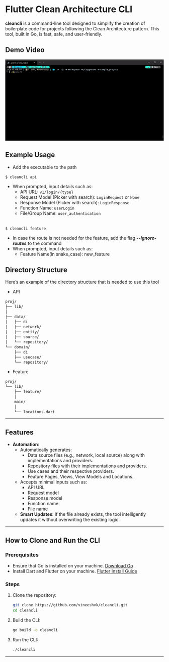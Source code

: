 # Flutter Clean Architecture CLI

**cleancli** is a command-line tool designed to simplify the creation of boilerplate code for projects following the Clean Architecture pattern. This tool, built in Go, is fast, safe, and user-friendly.

## Demo Video

![Demo](readme_assets/demo.gif)

## Example Usage
- Add the executable to the path 
 
```
$ cleancli api
```
- When prompted, input details such as:
   - API URL: `v1/login/{type}`
   - Request Model (Picker with search): `LoginRequest` or `None`
   - Response Model (Picker with search): `LoginResponse`
   - Function Name: `userLogin`
   - File/Group Name: `user_authentication`
<br></br>
```
$ cleancli feature
```
- In case the route is not needed for the feature, add the flag __*--ignore-routes*__ to the command
- When prompted, input details such as:
   - Feature Name(in snake_case): new_feature


## Directory Structure

Here’s an example of the directory structure that is needed to use this tool

- API

```
proj/
├── lib/
│
├── data/
│   ├── di
│   ├── network/
│   ├── entity/
│   ├── source/
│   └── repository/
└── domain/
    ├── di
    ├── usecase/
    └── repository/
```

- Feature
```
proj/
└── lib/
    ├── feature/
    │
    main/
    │
    └── locations.dart
```

---

## Features

- **Automation**: 
  - Automatically generates:
    - Data source files (e.g., network, local source) along with implementations and providers.
    - Repository files with their implementations and providers.
    - Use cases and their respective providers.
    - Feature Pages, Views, View Models and Locations.
  - Accepts minimal inputs such as:
    - API URL
    - Request model
    - Response model
    - Function name
    - File name
  - **Smart Updates**: If the file already exists, the tool intelligently updates it without overwriting the existing logic.

---



## How to Clone and Run the CLI

### Prerequisites
- Ensure that Go is installed on your machine. [Download Go](https://golang.org/dl/)
- Install Dart and Flutter on your machine. [Flutter Install Guide](https://flutter.dev/docs/get-started/install)

### Steps
1. Clone the repository:
   ```bash
   git clone https://github.com/vineeshvk/cleancli.git
   cd cleancli
   ```

2. Build the CLI:
   ```bash
   go build -o cleancli
   ```

3. Run the CLI:
   ```bash
   ./cleancli
   ```

---

